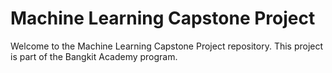 # Machine Learning Capstone Project

Welcome to the Machine Learning Capstone Project repository. This project is part of the Bangkit Academy program.